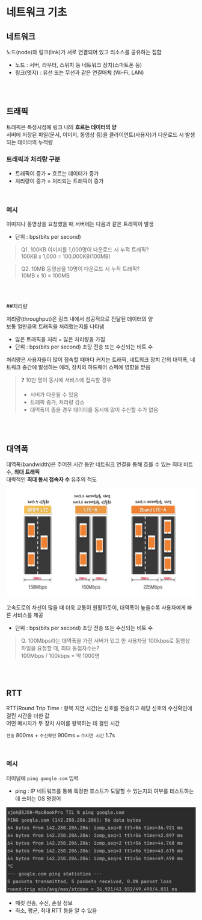 # 네트워크 기초

## 네트워크

노드(node)와 링크(link)가 서로 연결되어 있고 리소스를 공유하는 집합

- 노드 : 서버, 라우터, 스위치 등 네트워크 장치(스마트폰 등) 
- 링크(엣지) : 유선 또는 무선과 같은 연결매체 (Wi-Fi, LAN)

<br><br>

## 트래픽

트래픽은 특정시점에 링크 내의 **흐르는 데이터의 양**  
서버에 저장된 파일(문서, 이미지, 동영상 등)을 클라이언트(사용자)가 다운로드 시 발생되는 데이터의 누적량  

### 트래픽과 처리량 구분

- 트래픽이 증가 = 흐르는 데이터가 증가
- 처리량이 증가 = 처리되는 트래픽이 증가

<br>

### 예시

이미지나 동영상을 요청했을 때 서버에는 다음과 같은 트래픽이 발생
- 단위 : bps(bits per second)


> Q1. 100KB 이미지를 1,000명이 다운로드 시 누적 트래픽?  
  100KB x 1,000 = 100,000KB(100MB) 


> Q2. 10MB 동영상을 10명이 다운로드 시 누적 트래픽?  
  10MB x 10 = 100MB

<br><br>

##처리량

처리량(throughput)은 링크 내에서 성공적으로 전달된 데이터의 양   
보통 얼만큼의 트래픽을 처리했는지를 나타냄   

* 많은 트래픽을 처리 = 많은 처리량을 가짐 
* 단위 : bps(bits per second) 초당 전송 또는 수신되는 비트 수

처리량은 사용자들이 많이 접속할 때마다 커지는 트래픽, 네트워크 장치 간의 대역폭, 네트워크 중간에 발생하는 에러, 장치의 하드웨어 스펙에 영향을 받음

> ❓ 10만 명이 동시에 서비스에 접속할 경우  
> * 서버가 다운될 수 있음  
> * 트래픽 증가, 처리량 감소  
> * 대역폭이 좁을 경우 데이터를 동시에 많이 수신할 수가 없음 

<br><br>

## 대역폭
대역폭(bandwidth)은 주어진 시간 동안 네트워크 연결을 통해 흐를 수 있는 최대 비트 수, **최대 트래픽**  
대략적인 **최대 동시 접속자 수** 유추의 척도

![](../Images/네트워크_대역폭.png)

고속도로의 차선이 많을 때 더욱 교통이 원활하듯이, 대역폭이 높을수록 사용자에게 빠른 서비스를 제공  

- 단위 : bps(bits per second) 초당 전송 또는 수신되는 비트 수

> Q. 100Mbps라는 대역폭을 가진 서버가 있고 한 사용자당 100kbps로 동영상 파일을 요청할 때, 최대 동접자수는?    
100Mbps / 100kbps = 약 1000명

<br><br>

## RTT
RTT(Round Trip Time : 왕복 지연 시간)는 신호를 전송하고 해당 신호의 수신확인에 걸린 시간을 더한 값    
어떤 메시지가 두 장치 사이를 왕복하는 데 걸린 시간

`전송` 800ms + `수신확인` 900ms = `⏰지연 시간` 1.7s

<br>

### 예시

터미널에 `ping google.com` 입력  
* ping : IP 네트워크를 통해 특정한 호스트가 도달할 수 있는지의 여부를 테스트하는 데 쓰이는 OS 명령어

![](../Images/네트워크_rtt.png)

* 패킷 전송, 수신, 손실 정보
* 최소, 평균, 최대 RTT 등을 알 수 있음


